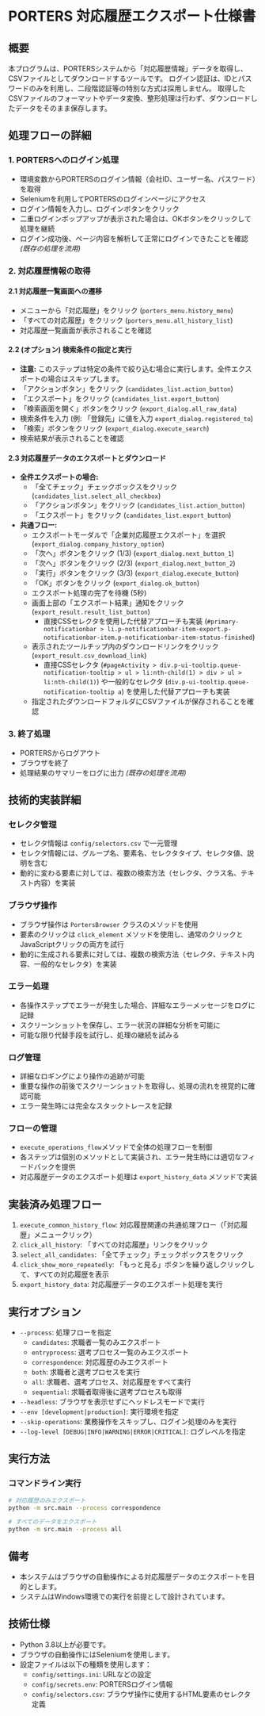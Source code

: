 # PORTERS 対応履歴エクスポート仕様書

## 概要
本プログラムは、PORTERSシステムから「対応履歴情報」データを取得し、CSVファイルとしてダウンロードするツールです。
ログイン認証は、IDとパスワードのみを利用し、二段階認証等の特別な方式は採用しません。
取得したCSVファイルのフォーマットやデータ変換、整形処理は行わず、ダウンロードしたデータをそのまま保存します。

## 処理フローの詳細

### 1. PORTERSへのログイン処理
- 環境変数からPORTERSのログイン情報（会社ID、ユーザー名、パスワード）を取得
- Seleniumを利用してPORTERSのログインページにアクセス
- ログイン情報を入力し、ログインボタンをクリック
- 二重ログインポップアップが表示された場合は、OKボタンをクリックして処理を継続
- ログイン成功後、ページ内容を解析して正常にログインできたことを確認
  *(既存の処理を流用)*

### 2. 対応履歴情報の取得
#### 2.1 対応履歴一覧画面への遷移
- メニューから「対応履歴」をクリック (`porters_menu.history_menu`)
- 「すべての対応履歴」をクリック (`porters_menu.all_history_list`)
- 対応履歴一覧画面が表示されることを確認

#### 2.2 (オプション) 検索条件の指定と実行
*   **注意:** このステップは特定の条件で絞り込む場合に実行します。全件エクスポートの場合はスキップします。
*   「アクションボタン」をクリック (`candidates_list.action_button`)
*   「エクスポート」をクリック (`candidates_list.export_button`)
*   「検索画面を開く」ボタンをクリック (`export_dialog.all_raw_data`)
*   検索条件を入力 (例: 「登録先」に値を入力 `export_dialog.registered_to`)
*   「検索」ボタンをクリック (`export_dialog.execute_search`)
*   検索結果が表示されることを確認

#### 2.3 対応履歴データのエクスポートとダウンロード
*   **全件エクスポートの場合:**
    *   「全てチェック」チェックボックスをクリック (`candidates_list.select_all_checkbox`)
    *   「アクションボタン」をクリック (`candidates_list.action_button`)
    *   「エクスポート」をクリック (`candidates_list.export_button`)
*   **共通フロー:**
    *   エクスポートモーダルで「企業対応履歴エクスポート」を選択 (`export_dialog.company_history_option`)
    *   「次へ」ボタンをクリック (1/3) (`export_dialog.next_button_1`)
    *   「次へ」ボタンをクリック (2/3) (`export_dialog.next_button_2`)
    *   「実行」ボタンをクリック (3/3) (`export_dialog.execute_button`)
    *   「OK」ボタンをクリック (`export_dialog.ok_button`)
    *   エクスポート処理の完了を待機 (5秒)
    *   画面上部の「エクスポート結果」通知をクリック (`export_result.result_list_button`)
        *   直接CSSセレクタを使用した代替アプローチも実装 (`#primary-notificationbar > li.p-notificationbar-item-export.p-notificationbar-item.p-notificationbar-item-status-finished`)
    *   表示されたツールチップ内のダウンロードリンクをクリック (`export_result.csv_download_link`)
        *   直接CSSセレクタ (`#pageActivity > div.p-ui-tooltip.queue-notification-tooltip > ul > li:nth-child(1) > div > ul > li:nth-child(1)`) や一般的なセレクタ (`div.p-ui-tooltip.queue-notification-tooltip a`) を使用した代替アプローチも実装
    *   指定されたダウンロードフォルダにCSVファイルが保存されることを確認

### 3. 終了処理
- PORTERSからログアウト
- ブラウザを終了
- 処理結果のサマリーをログに出力
  *(既存の処理を流用)*

## 技術的実装詳細

### セレクタ管理
- セレクタ情報は `config/selectors.csv` で一元管理
- セレクタ情報には、グループ名、要素名、セレクタタイプ、セレクタ値、説明を含む
- 動的に変わる要素に対しては、複数の検索方法（セレクタ、クラス名、テキスト内容）を実装

### ブラウザ操作
- ブラウザ操作は `PortersBrowser` クラスのメソッドを使用
- 要素のクリックは `click_element` メソッドを使用し、通常のクリックとJavaScriptクリックの両方を試行
- 動的に生成される要素に対しては、複数の検索方法（セレクタ、テキスト内容、一般的なセレクタ）を実装

### エラー処理
- 各操作ステップでエラーが発生した場合、詳細なエラーメッセージをログに記録
- スクリーンショットを保存し、エラー状況の詳細な分析を可能に
- 可能な限り代替手段を試行し、処理の継続を試みる

### ログ管理
- 詳細なロギングにより操作の追跡が可能
- 重要な操作の前後でスクリーンショットを取得し、処理の流れを視覚的に確認可能
- エラー発生時には完全なスタックトレースを記録

### フローの管理
- `execute_operations_flow`メソッドで全体の処理フローを制御
- 各ステップは個別のメソッドとして実装され、エラー発生時には適切なフィードバックを提供
- 対応履歴データのエクスポート処理は `export_history_data` メソッドで実装

## 実装済み処理フロー

1. `execute_common_history_flow`: 対応履歴関連の共通処理フロー（「対応履歴」メニュークリック）
2. `click_all_history`: 「すべての対応履歴」リンクをクリック
3. `select_all_candidates`: 「全てチェック」チェックボックスをクリック
4. `click_show_more_repeatedly`: 「もっと見る」ボタンを繰り返しクリックして、すべての対応履歴を表示
5. `export_history_data`: 対応履歴データのエクスポート処理を実行

## 実行オプション
- `--process`: 処理フローを指定
    - `candidates`: 求職者一覧のみエクスポート
    - `entryprocess`: 選考プロセス一覧のみエクスポート
    - `correspondence`: 対応履歴のみエクスポート
    - `both`: 求職者と選考プロセスを実行
    - `all`: 求職者、選考プロセス、対応履歴をすべて実行
    - `sequential`: 求職者取得後に選考プロセスも取得
- `--headless`: ブラウザを表示せずにヘッドレスモードで実行
- `--env [development|production]`: 実行環境を指定
- `--skip-operations`: 業務操作をスキップし、ログイン処理のみを実行
- `--log-level [DEBUG|INFO|WARNING|ERROR|CRITICAL]`: ログレベルを指定

## 実行方法

### コマンドライン実行
```bash
# 対応履歴のみエクスポート
python -m src.main --process correspondence

# すべてのデータをエクスポート
python -m src.main --process all
```

## 備考
- 本システムはブラウザの自動操作による対応履歴データのエクスポートを目的とします。
- システムはWindows環境での実行を前提として設計されています。

## 技術仕様
- Python 3.8以上が必要です。
- ブラウザの自動操作にはSeleniumを使用します。
- 設定ファイルは以下の種類を使用します：
  - `config/settings.ini`: URLなどの設定
  - `config/secrets.env`: PORTERSログイン情報
  - `config/selectors.csv`: ブラウザ操作に使用するHTML要素のセレクタ定義 